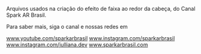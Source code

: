 Arquivos usados na criação do efeito de faixa ao redor da cabeça, do Canal Spark AR Brasil.

Para saber mais, siga o canal e nossas redes em

www.youtube.com/sparkarbrasil www.instagram.com/sparkarbrasil www.instagram.com/julliana.dev www.sparkarbrasil.com
